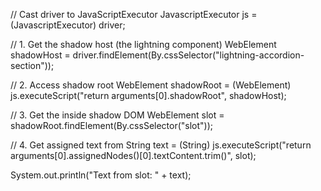 // Cast driver to JavaScriptExecutor
JavascriptExecutor js = (JavascriptExecutor) driver;

// 1. Get the shadow host (the lightning component)
WebElement shadowHost = driver.findElement(By.cssSelector("lightning-accordion-section"));

// 2. Access shadow root
WebElement shadowRoot = (WebElement) js.executeScript("return arguments[0].shadowRoot", shadowHost);

// 3. Get the <slot> inside shadow DOM
WebElement slot = shadowRoot.findElement(By.cssSelector("slot"));

// 4. Get assigned text from <slot>
String text = (String) js.executeScript("return arguments[0].assignedNodes()[0].textContent.trim()", slot);

System.out.println("Text from slot: " + text);
